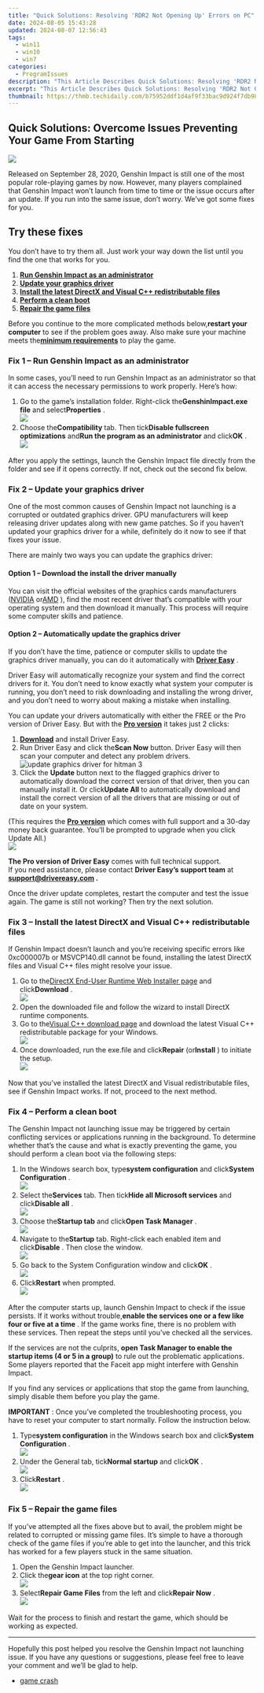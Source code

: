 ```yaml
---
title: "Quick Solutions: Resolving 'RDR2 Not Opening Up' Errors on PC"
date: 2024-08-05 15:43:28
updated: 2024-08-07 12:56:43
tags:
  - win11
  - win10
  - win7
categories:
  - ProgramIssues
description: "This Article Describes Quick Solutions: Resolving 'RDR2 Not Opening Up' Errors on PC"
excerpt: "This Article Describes Quick Solutions: Resolving 'RDR2 Not Opening Up' Errors on PC"
thumbnail: https://thmb.techidaily.com/b75952ddf1d4af9f33bac9d924f7db98ead5f1ed4a0ce7215f6d5a9fade562b4.jpg
---
```


## Quick Solutions: Overcome Issues Preventing Your Game From Starting

![](https://images.drivereasy.com/wp-content/uploads/2021/09/genshin-impact-featured-image-1.jpg)

 Released on September 28, 2020, Genshin Impact is still one of the most popular role-playing games by now. However, many players complained that Genshin Impact won’t launch from time to time or the issue occurs after an update. If you run into the same issue, don’t worry. We’ve got some fixes for you.

## Try these fixes

 You don’t have to try them all. Just work your way down the list until you find the one that works for you.

1. [**Run Genshin Impact as an administrator**](https://tools.techidaily.com/drivereasy/download/)
2. [**Update your graphics driver**](https://tools.techidaily.com/drivereasy/download/)
3. [**Install the latest DirectX and Visual C++ redistributable files**](https://tools.techidaily.com/drivereasy/download/)
4. [**Perform a clean boot**](https://tools.techidaily.com/drivereasy/download/)
5. **[Repair the game files](https://tools.techidaily.com/drivereasy/download/)**

 Before you continue to the more complicated methods below,**restart your computer** to see if the problem goes away. Also make sure your machine meets the[**minimum requirements**](https://genshin.mihoyo.com/en/news/detail/5284) to play the game.

### Fix 1 – Run Genshin Impact as an administrator

 In some cases, you’ll need to run Genshin Impact as an administrator so that it can access the necessary permissions to work properly. Here’s how:

1. Go to the game’s installation folder. Right-click the**GenshinImpact.exe file** and select**Properties** .  
![](https://images.drivereasy.com/wp-content/uploads/2021/03/run-as-administrator-1.jpg)
2. Choose the**Compatibility** tab. Then tick**Disable fullscreen optimizations** and**Run the program as an administrator** and click**OK** .  
![](https://images.drivereasy.com/wp-content/uploads/2021/09/run-genshin-as-administrator-1.jpg)

 After you apply the settings, launch the Genshin Impact file directly from the folder and see if it opens correctly. If not, check out the second fix below.

### Fix 2 – Update your graphics driver

 One of the most common causes of Genshin Impact not launching is a corrupted or outdated graphics driver. GPU manufacturers will keep releasing driver updates along with new game patches. So if you haven’t updated your graphics driver for a while, definitely do it now to see if that fixes your issue.

There are mainly two ways you can update the graphics driver:

#### **Option 1 – Download the install the driver manually**

 You can visit the official websites of the graphics cards manufacturers ([NVIDIA](https://www.nvidia.com/Download/index.aspx) or[AMD](https://www.amd.com/en/support) ), find the most recent driver that’s compatible with your operating system and then download it manually. This process will require some computer skills and patience.

#### **Option 2 – Automatically update the graphics driver**

 If you don’t have the time, patience or computer skills to update the graphics driver manually, you can do it automatically with **[Driver Easy](https://tools.techidaily.com/drivereasy/download/)**  .

 Driver Easy will automatically recognize your system and find the correct drivers for it. You don’t need to know exactly what system your computer is running, you don’t need to risk downloading and installing the wrong driver, and you don’t need to worry about making a mistake when installing.

 You can update your drivers automatically with either the FREE or the Pro version of Driver Easy. But with the **[Pro version](https://tools.techidaily.com/drivereasy/download/)**  it takes just 2 clicks:

1. **[Download](https://tools.techidaily.com/drivereasy/download/)**  and install Driver Easy.
2. Run Driver Easy and click the**Scan Now** button. Driver Easy will then scan your computer and detect any problem drivers.  
![update graphics driver for hitman 3](https://images.drivereasy.com/wp-content/uploads/2021/01/update-graphics-driver-de-1.jpg)
3. Click the **Update**  button next to the flagged graphics driver to automatically download the correct version of that driver, then you can manually install it. Or click**Update All** to automatically download and install the correct version of all the drivers that are missing or out of date on your system.  

 (This requires the **[Pro version](https://tools.techidaily.com/drivereasy/download/)**  which comes with full support and a 30-day money back guarantee. You’ll be prompted to upgrade when you click Update All.)  
![](https://images.drivereasy.com/wp-content/uploads/2021/04/amd-6800xt.jpg)

**The Pro version of Driver Easy** comes with full technical support.  
 If you need assistance, please contact **Driver Easy’s support team** at **[support@drivereasy.com](https://tools.techidaily.com/drivereasy/download/) .**

 Once the driver update completes, restart the computer and test the issue again. The game is still not working? Then try the next solution.

### Fix 3 – Install the latest DirectX and Visual C++ redistributable files

 If Genshin Impact doesn’t launch and you’re receiving specific errors like 0xc000007b or MSVCP140.dll cannot be found, installing the latest DirectX files and Visual C++ files might resolve your issue.

1. Go to the[DirectX End-User Runtime Web Installer page](https://www.microsoft.com/en-us/download/details.aspx?id=35) and click**Download** .  
![](https://images.drivereasy.com/wp-content/uploads/2021/09/directx.jpg)
2. Open the downloaded file and follow the wizard to install DirectX runtime components.
3. Go to the[Visual C++ download page](https://support.microsoft.com/en-us/topic/the-latest-supported-visual-c-downloads-2647da03-1eea-4433-9aff-95f26a218cc0) and download the latest Visual C++ redistributable package for your Windows.  
![](https://images.drivereasy.com/wp-content/uploads/2021/09/visual-c-page.jpg)
4. Once downloaded, run the exe.file and click**Repair** (or**Install** ) to initiate the setup.  
![](https://images.drivereasy.com/wp-content/uploads/2021/09/visual-c-file.jpg)

 Now that you’ve installed the latest DirectX and Visual redistributable files, see if Genshin Impact works. If not, proceed to the next method.

### Fix 4 – Perform a clean boot

 The Genshin Impact not launching issue may be triggered by certain conflicting services or applications running in the background. To determine whether that’s the cause and what is exactly preventing the game, you should perform a clean boot via the following steps:

1. In the Windows search box, type**system configuration** and click**System Configuration** .  
![](https://images.drivereasy.com/wp-content/uploads/2020/08/4-1-4.jpg)
2. Select the**Services** tab. Then tick**Hide all Microsoft services** and click**Disable all** .  
![](https://images.drivereasy.com/wp-content/uploads/2020/07/4-2-3.jpg)
3. Choose the**Startup tab** and click**Open Task Manager** .  
![](https://images.drivereasy.com/wp-content/uploads/2020/07/4-2-2-1.jpg)
4. Navigate to the**Startup** tab. Right-click each enabled item and click**Disable** . Then close the window.  
![](https://images.drivereasy.com/wp-content/uploads/2020/07/4-4.jpg)
5. Go back to the System Configuration window and click**OK** .  
![](https://images.drivereasy.com/wp-content/uploads/2020/07/4-2-3-1.jpg)
6. Click**Restart** when prompted.  
![](https://images.drivereasy.com/wp-content/uploads/2020/07/4-2-4.jpg)

 After the computer starts up, launch Genshin Impact to check if the issue persists. If it works without trouble,**enable the services one or a few like four or five at a time** . If the game works fine, there is no problem with these services. Then repeat the steps until you’ve checked all the services.

 If the services are not the culprits, **open Task Manager to enable the startup items (4 or 5 in a group)** to rule out the problematic applications. Some players reported that the Faceit app might interfere with Genshin Impact.

 If you find any services or applications that stop the game from launching, simply disable them before you play the game.

**IMPORTANT** : Once you’ve completed the troubleshooting process, you have to reset your computer to start normally. Follow the instruction below.

1. Type**system configuration** in the Windows search box and click**System Configuration** .  
![](https://images.drivereasy.com/wp-content/uploads/2020/07/4-1-4.jpg)
2. Under the General tab, tick**Normal startup** and click**OK** .  
![](https://images.drivereasy.com/wp-content/uploads/2021/09/normal-startup.jpg)
3. Click**Restart** .  
![](https://images.drivereasy.com/wp-content/uploads/2020/07/4-2-4.jpg)

### Fix 5 – Repair the game files

 If you’ve attempted all the fixes above but to avail, the problem might be related to corrupted or missing game files. It’s simple to have a thorough check of the game files if you’re able to get into the launcher, and this trick has worked for a few players stuck in the same situation.

1. Open the Genshin Impact launcher.
2. Click the**gear icon** at the top right corner.  
![](https://images.drivereasy.com/wp-content/uploads/2021/09/repair-game-file-genshin-1.jpg)
3. Select**Repair Game Files** from the left and click**Repair Now** .  
![](https://images.drivereasy.com/wp-content/uploads/2021/09/repair-game-file-genshin-2.jpg)

 Wait for the process to finish and restart the game, which should be working as expected.

---

 Hopefully this post helped you resolve the Genshin Impact not launching issue. If you have any questions or suggestions, please feel free to leave your comment and we’ll be glad to help.

* [game crash](https://tools.techidaily.com/drivereasy/download/)

<ins class="adsbygoogle"
     style="display:block"
     data-ad-format="autorelaxed"
     data-ad-client="ca-pub-7571918770474297"
     data-ad-slot="1223367746"></ins>



<ins class="adsbygoogle"
     style="display:block"
     data-ad-client="ca-pub-7571918770474297"
     data-ad-slot="8358498916"
     data-ad-format="auto"
     data-full-width-responsive="true"></ins>
